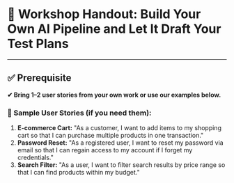 # 🧠 Workshop Handout: Build Your Own AI Pipeline and Let It Draft Your Test Plans

---

## ✅ Prerequisite
**✔ Bring 1–2 user stories from your own work or use our examples below.**

### 📌 Sample User Stories (if you need them):
1. **E-commerce Cart:** "As a customer, I want to add items to my shopping cart so that I can purchase multiple products in one transaction."
2. **Password Reset:** "As a registered user, I want to reset my password via email so that I can regain access to my account if I forget my credentials."
3. **Search Filter:** "As a user, I want to filter search results by price range so that I can find products within my budget."

